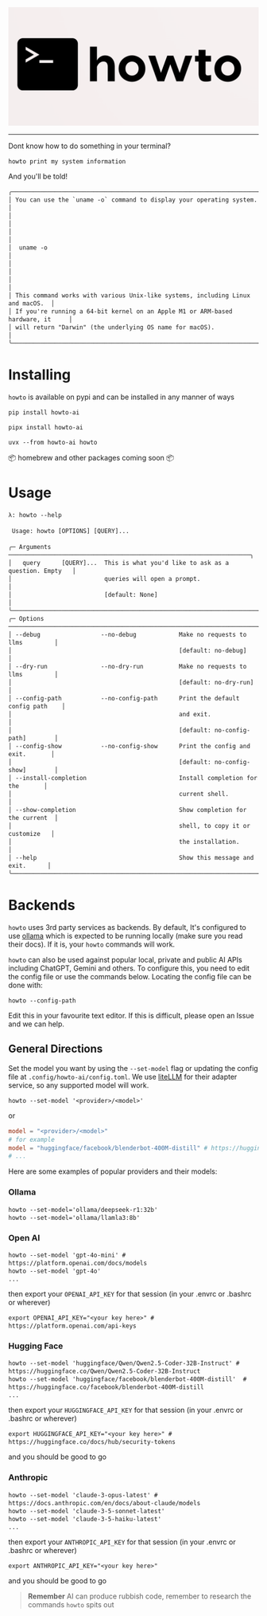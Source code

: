 <p align="center">
 <picture>
  <img alt="howto logo" src="https://github.com/GitToby/howto-ai/raw/main/docs/assets/logo.png">
</picture>
</p>

---

Dont know how to do something in your terminal?

```
howto print my system information
```

And you'll be told!

```
╭────────────────────────────────────────────────────────────────────────────────╮
│ You can use the `uname -o` command to display your operating system.           │
│                                                                                │
│                                                                                │
│  uname -o                                                                      │
│                                                                                │
│                                                                                │
│ This command works with various Unix-like systems, including Linux and macOS.  │
│ If you're running a 64-bit kernel on an Apple M1 or ARM-based hardware, it     │
│ will return "Darwin" (the underlying OS name for macOS).                       │
╰────────────────────────────────────────────────────────────────────────────────╯
```

# Installing

`howto` is available on pypi and can be installed in any manner of ways

```shell
pip install howto-ai
```

```shell
pipx install howto-ai
```

```shell
uvx --from howto-ai howto
```

📦 homebrew and other packages coming soon 📦 

# Usage

```shell
λ: howto --help

 Usage: howto [OPTIONS] [QUERY]...

╭─ Arguments ────────────────────────────────────────────────────────────────────╮
│   query      [QUERY]...  This is what you'd like to ask as a question. Empty   │
│                          queries will open a prompt.                           │
│                          [default: None]                                       │
╰────────────────────────────────────────────────────────────────────────────────╯
╭─ Options ──────────────────────────────────────────────────────────────────────╮
│ --debug                 --no-debug            Make no requests to llms         │
│                                               [default: no-debug]              │
│ --dry-run               --no-dry-run          Make no requests to llms         │
│                                               [default: no-dry-run]            │
│ --config-path           --no-config-path      Print the default config path    │
│                                               and exit.                        │
│                                               [default: no-config-path]        │
│ --config-show           --no-config-show      Print the config and exit.       │
│                                               [default: no-config-show]        │
│ --install-completion                          Install completion for the       │
│                                               current shell.                   │
│ --show-completion                             Show completion for the current  │
│                                               shell, to copy it or customize   │
│                                               the installation.                │
│ --help                                        Show this message and exit.      │
╰────────────────────────────────────────────────────────────────────────────────╯
```

# Backends

`howto` uses 3rd party services as backends. By default, It's configured to use [ollama](https://ollama.com/) which is
expected to be running locally (make sure you read their docs). If it is, your `howto` commands will work.

`howto` can also be used against popular local, private and public AI APIs including ChatGPT, Gemini and others. To
configure this, you need to edit the config file or use the commands below. Locating the config file can be done with:

```shell
howto --config-path
```

Edit this in your favourite text editor. If this is difficult, please open an Issue and we can help.

## General Directions

Set the model you want by using the `--set-model` flag or updating the config file at `.config/howto-ai/config.toml`. We use [liteLLM](https://docs.litellm.ai/docs/providers) for their adapter service, so any supported model will work.

```shell
howto --set-model '<provider>/<model>'
```
or
```toml
model = "<provider>/<model>"
# for example
model = "huggingface/facebook/blenderbot-400M-distill" # https://huggingface.co/facebook/blenderbot-400M-distill
# ...
```

Here are some examples of popular providers and their models:
### Ollama


```shell
howto --set-model='ollama/deepseek-r1:32b'
howto --set-model='ollama/llamla3:8b'
```

### Open AI

```shell
howto --set-model 'gpt-4o-mini' # https://platform.openai.com/docs/models
howto --set-model 'gpt-4o'
...
```
then export your `OPENAI_API_KEY` for that session (in your .envrc or .bashrc or wherever)

```shell
export OPENAI_API_KEY="<your key here>" # https://platform.openai.com/api-keys
```

### Hugging Face

```shell
howto --set-model 'huggingface/Qwen/Qwen2.5-Coder-32B-Instruct' # https://huggingface.co/Qwen/Qwen2.5-Coder-32B-Instruct
howto --set-model 'huggingface/facebook/blenderbot-400M-distill'  # https://huggingface.co/facebook/blenderbot-400M-distill
...
```
then export your `HUGGINGFACE_API_KEY` for that session (in your .envrc or .bashrc or wherever)

```shell
export HUGGINGFACE_API_KEY="<your key here>" # https://huggingface.co/docs/hub/security-tokens
```

and you should be good to go

### Anthropic

```shell
howto --set-model 'claude-3-opus-latest' # https://docs.anthropic.com/en/docs/about-claude/models
howto --set-model 'claude-3-5-sonnet-latest'
howto --set-model 'claude-3-5-haiku-latest'
...
```

then export your `ANTHROPIC_API_KEY` for that session (in your .envrc or .bashrc or wherever)

```shell
export ANTHROPIC_API_KEY="<your key here>" 
```

and you should be good to go

> **Remember** AI can produce rubbish code, remember to research the commands `howto` spits out

